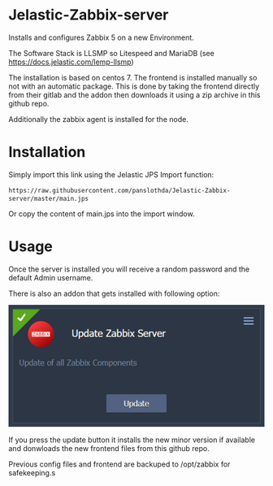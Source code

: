# Jelastic-Zabbix-server
Installs and configures Zabbix 5 on a new Environment.

The Software Stack is LLSMP so Litespeed and MariaDB (see https://docs.jelastic.com/lemp-llsmp)

The installation is based on centos 7.
The frontend is installed manually so not with an automatic package.
This is done by taking the frontend directly from their gitlab and the addon then downloads it using a zip archive in this github repo.

Additionally the zabbix agent is installed for the node.

# Installation
Simply import this link using the Jelastic JPS Import function:
```
https://raw.githubusercontent.com/panslothda/Jelastic-Zabbix-server/master/main.jps
```

Or copy the content of main.jps into the import window.


# Usage
Once the server is installed you will receive a random password and the default Admin username.

There is also an addon that gets installed with following option:

![Interface](images/interface.png?raw=true)

If you press the update button it installs the new minor version if available and donwloads the new frontend files from this github repo.

Previous config files and frontend are backuped to /opt/zabbix for safekeeping.s
